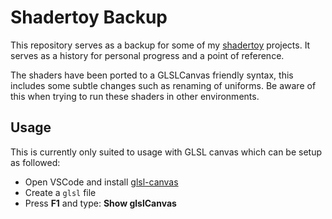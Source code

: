 # Shadertoy Backup
This repository serves as a backup for some of my [shadertoy](http://www.shadertoy.com) projects. It serves as a history for personal progress and a point of reference.

The shaders have been ported to a GLSLCanvas friendly syntax, this includes some subtle changes such as renaming of uniforms. Be aware of this when trying to run these shaders in other environments.

## Usage
This is currently only suited to usage with GLSL canvas which can be setup as followed:

- Open VSCode and install [glsl-canvas](https://marketplace.visualstudio.com/items?itemName=circledev.glsl-canvas)
- Create a `glsl` file
- Press **F1** and type: **Show glslCanvas**



